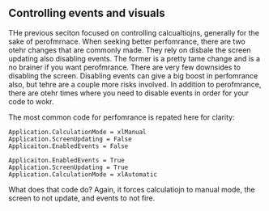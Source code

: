 ## Controlling events and visuals

THe previous seciton focused on controlling calcualtiojns, generally for the sake of perofmrnace. When seeking better perfomrance, there are two otehr changes that are commonly made. They rely on disbale the screen updating also disabling events. The former is a pretty tame change and is a no brainer if you want perofmrance. There are very few downsides to disabling the screen. Disabling events can give a big boost in perfomrance also, but tehre are a couple more risks involved. In addition to perofmrance, there are otehr times where you need to disable events in order for your code to wokr.

The most common code for perfomrance is repated here for clarity:

```vba
Application.CalculationMode = xlManual
Application.ScreenUpdating = False
Applicaiton.EnabledEvents = False

Applicaiton.EnabledEvents = True
Application.ScreenUpdating = True
Application.CalculationMode = xlAutomatic
```

What does that code do? Again, it forces calculatiojn to manual mode, the screen to not update, and events to not fire.
